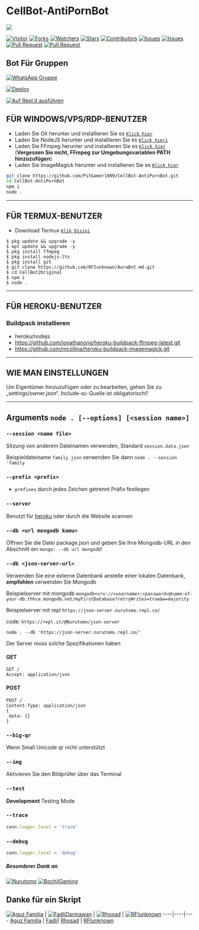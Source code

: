 # CellBot-AntiPornBot

<a href = "[https://github.com/PitGamer1909/CellBot-AntiPornBot](https://github.com/PitGamer1909/CellBot-AntiPornBot)"><img src = "https://cardivo.vercel.app/api?name=CellBot2Original&description=CellBot2Original,%20Bot%20WhatsApp%20multi%20device.%20Erstellt%20von%20Nico%20Pit,%20Joker,%20and%20RFIunknown.&image=https://telegra.ph/file/9f522389d2ed68e53262d.jpg?cb=20200606024545&usqp=CAU&usqp=CAU&backgroundColor=%23ecf0f1&github=PitGamer1909&pattern=topography&colorPattern=%23eaeaea"/><a>

 <a href="https://visitor-badge.glitch.me/badge?page_id=PitGamer/CellBot-AntiPornBot"><img title="Visitor" src="https://visitor-badge.glitch.me/badge?page_id=PitGamer1909/CellBot-AntiPornBot"></a>
<a href="https://github.com/PitGamer1909/CellBot-AntiPornBot/network/members"><img title="Forks" src="https://img.shields.io/github/forks/PitGamer/CellBot-AntiPornBot?label=Forks&color=blue&style=flat-square"></a>
<a href="https://github.com/PitGamer1909/CellBot-AntiPornBot/watchers"><img title="Watchers" src="https://img.shields.io/github/watchers/PitGamer/CellBot-AntiPornBot?label=Watchers&color=green&style=flat-square"></a>
<a href="https://github.com/PitGamer1909/CellBot-AntiPornBot/stargazers"><img title="Stars" src="https://img.shields.io/github/stars/PitGamer/CellBot-AntiPornBot?label=Stars&color=yellow&style=flat-square"></a>
<a href="https://github.com/PitGamer1909/CellBot-AntiPornBot/graphs/contributors"><img title="Contributors" src="https://img.shields.io/github/contributors/PitGamer/CellBot-AntiPornBot?label=Contributors&color=blue&style=flat-square"></a>
<a href="https://github.com/PitGamer1909/CellBot-AntiPornBot/issues"><img title="Issues" src="https://img.shields.io/github/issues/PitGamer/CellBot-AntiPornBot?label=Issues&color=success&style=flat-square"></a>
<a href="https://github.com/PitGamer1909/CellBot-AntiPornBot/issues?q=is%3Aissue+is%3Aclosed"><img title="Issues" src="https://img.shields.io/github/issues-closed/PitGamer/CellBot-AntiPornBot?label=Issues&color=red&style=flat-square"></a>
<a href="https://github.com/PitGamer1909/CellBot-AntiPornBot/pulls"><img title="Pull Request" src="https://img.shields.io/github/issues-pr/PitGamer1909/CellBot-AntiPornBot?label=PullRequest&color=success&style=flat-square"></a>
<a href="https://github.com/PitGamer1909/CellBot-AntiPornBot/pulls?q=is%3Apr+is%3Aclosed"><img title="Pull Request" src="https://img.shields.io/github/issues-pr-closed/PitGamer1909/CellBot-AntiPornBot?label=PullRequest&color=red&style=flat-square"></a>


## Bot Für Gruppen
[![WhatsApp Gruppe](https://img.shields.io/badge/WhatsApp-25D366?style=for-the-badge&logo=whatsapp&logoColor=white)](https://chat.whatsapp.com/Imnqshb30owHGP9HcaMXcE)

 [![Deploy](https://www.herokucdn.com/deploy/button.svg)](https://heroku.com/deploy?template=https://github.com/PitGamer1909/CellBot-AntiPornBot)
 
 [![Auf Repl.it ausführen](https://repl.it/badge/github/PitGamer1909/CellBot-AntiPornBot)](https://repl.it/github/PitGamer1909/CellBot-AntiPornBot)

## FÜR WINDOWS/VPS/RDP-BENUTZER

* Laden Sie Git herunter und installieren Sie es [`Klick hier`](https://git-scm.com/downloads)
* Laden Sie NodeJS herunter und installieren Sie es [`Klick hieri`](https://nodejs.org/en/download)
* Laden Sie FFmpeg herunter und installieren Sie es [`Klick hier`](https://ffmpeg.org/download.html) (**Vergessen Sie nicht, FFmpeg zur Umgebungsvariablen PATH hinzuzufügen**)
* Laden Sie ImageMagick herunter und installieren Sie es [`Klick hier`](https://imagemagick.org/script/download.php)

```bash
git clone https://github.com/PitGamer1909/CellBot-AntiPornBot.git
cd CellBot-AntiPornBot
npm i
node .
```

---------

## FÜR TERMUX-BENUTZER

* Download Termux [`Klik Disini`](https://github.com/termux/termux-app/releases/download/v0.118.0/termux-app_v0.118.0+github-debug_universal.apk)

```
$ pkg update && upgrade -y
$ apt update && upgrade -y
$ pkg install ffmpeg
$ pkg install nodejs-lts
$ pkg install git
$ git clone https://github.com/RFIunknown/AuraBot-md.git
$ cd CellBot2Original
$ npm i
$ node .
```
---------
## FÜR HEROKU-BENUTZER

### Buildpack installieren
* heroku/nodejs
* https://github.com/jonathanong/heroku-buildpack-ffmpeg-latest.git
* https://github.com/mcollina/heroku-buildpack-imagemagick.git

---------
## WIE MAN EINSTELLUNGEN

Um Eigentümer hinzuzufügen oder zu bearbeiten, gehen Sie zu „settings/owner.json“.
Include-sc-Quelle ist obligatorisch!!

---------
## Arguments `node . [--options] [<session name>]` 

### `--session <name file>`

Sitzung von anderem Dateinamen verwenden, Standard `session.data.json`

Beispieldateiname `family.json` verwenden Sie dann `node . --session 'family`

### `--prefix <prefix>`

* `prefixes` durch jedes Zeichen getrennt
Präfix festlegen

### `--server`

Benutzt für [heroku](https://heroku.com/) oder durch die Website scannen

### `--db <url mongodb kamu>`

Öffnen Sie die Datei package.json und geben Sie Ihre Mongodb-URL in den Abschnitt ein `mongo: --db url mongodb`!

### `--db <json-server-url>`

Verwenden Sie eine externe Datenbank anstelle einer lokalen Datenbank, **empfohlen** verwenden Sie Mongodb

Beispielserver mit mongodb `mongodb+srv://<username>:<password>@name-of-your-db.thhce.mongodb.net/myFirstDatabase?retryWrites=true&w=majority`

Beispielserver mit repl `https://json-server.nurutomo.repl.co/`

code: `https://repl.it/@Nurutomo/json-server`

`node . --db 'https://json-server.nurutomo.repl.co/'`

Der Server muss solche Spezifikationen haben

#### GET

```http
GET /
Accept: application/json
```

#### POST

```http
POST /
Content-Type: application/json
{
 data: {}
}
```

### `--big-qr`

Wenn Small Unicode qr nicht unterstützt

### `--img`

Aktivieren Sie den Bildprüfer über das Terminal

### `--test`

**Development** Testing Mode

### `--trace`

```js
conn.logger.level = 'trace'
```

### `--debug`

```js
conn.logger.level = 'debug'
```


##### Besonderer Dank an
[![Nurutomo](https://github.com/Nurutomo.png?size=100)](https://github.com/Nurutomo)
[![BochilGaming](https://github.com/BochilGaming.png?size=100)](https://github.com/BochilGaming)
 
## Danke für ein Skript
 [![Aguz Familia](https://github.com/Fokusdotid.png?size=150)](https://github.com/Fokusdotid) | [![FadliDarmawan](https://github.com/FadliDarmawan.png?size=150)](https://github.com/FadliDarmawan) | [![Rhosad](https://github.com/Rhosad29.png?size=150)](https://github.com/Rhosad29) | [![RFIunknown](https://github.com/RFIunknown.png?size=150)](https://github.com/RFIunknown)
 ----|----|----
[Aguz Familia](https://github.com/Fokusdotid) | [Fadli](https://github.com/FadliDarmawan)| [Rhosad](https://github.com/Rhosad29) | [RFIunknown](https://github.com/RFIunknown)
